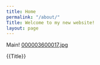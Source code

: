 ```yaml
---
title: Home
permalink: "/about/"
Title: Welcome to my new website!
layout: page
---
```


Main!
[000003600017.jpg](/uploads/000003600017.jpg)

{{Title}}